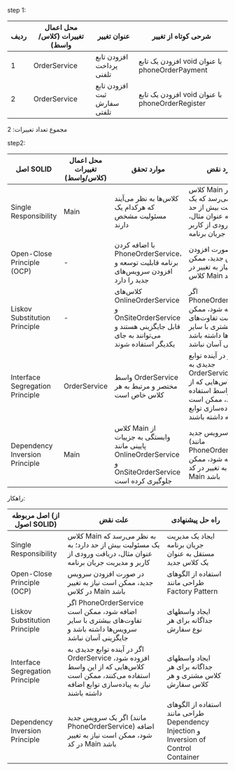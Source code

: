step 1:

ردیف | محل اعمال تغییرات (کلاس/واسط) | عنوان تغییر | شرحی کوتاه از تغییر
--- | --- | --- | ---
1 | OrderService | افزودن تابع پرداخت تلفنی | افزودن یک تابع void با عنوان phoneOrderPayment
2 | OrderService | افزودن تابع ثبت سفارش تلفتی | افزودن یک تابع void با عنوان phoneOrderRegister

مجموع تعداد تغییرات: 2



step2:

| اصل SOLID | محل اعمال تغییرات (کلاس/واسط) | موارد تحقق | موارد نقض |
| --- | --- | --- | --- |
| Single Responsibility | Main | کلاس‌ها به نظر می‌آیند که هرکدام یک مسئولیت مشخص دارند | کلاس Main به نظر می‌رسد که یک مسئولیت بیش از حد دارد؛ به عنوان مثال، دریافت ورودی از کاربر و مدیریت جریان برنامه |
| Open-Close Principle (OCP) | - | با اضافه کردن PhoneOrderService، برنامه قابلیت توسعه و افزودن سرویس‌های جدید را دارد | در صورت افزودن سرویس جدید، ممکن است نیاز به تغییر در کلاس Main باشد |
| Liskov Substitution Principle | - | کلاس‌های OnlineOrderService و OnSiteOrderService قابل جایگزینی هستند و می‌توانند به جای یکدیگر استفاده شوند | اگر PhoneOrderService اضافه شود، ممکن است تفاوت‌های بیشتری با سایر سرویس‌ها داشته باشد و جایگزینی آسان نباشد |
| Interface Segregation Principle | OrderService | واسط OrderService مختصر و مرتبط به هر کلاس خاص است | اگر در آینده توابع جدیدی به OrderService افزوده شود، کلاس‌هایی که از این واسط استفاده می‌کنند، ممکن است نیاز به پیاده‌سازی توابع اضافه داشته باشند |
| Dependency Inversion Principle | Main | کلاس Main از وابستگی به جزییات پایینی مانند OnlineOrderService و OnSiteOrderService جلوگیری کرده است | اگر یک سرویس جدید (مانند PhoneOrderService) اضافه شود، ممکن است نیاز به تغییر در کد Main باشد |

راهکار:

| اصل مربوطه (از اصول SOLID) | علت نقض | راه حل پیشنهادی |
| --- | --- | --- |
| Single Responsibility | کلاس Main به نظر می‌رسد که یک مسئولیت بیش از حد دارد؛ به عنوان مثال، دریافت ورودی از کاربر و مدیریت جریان برنامه | ایجاد یک مدیریت جریان برنامه مستقل به عنوان یک کلاس جدید |
| Open-Close Principle (OCP) | در صورت افزودن سرویس جدید، ممکن است نیاز به تغییر در کلاس Main باشد | استفاده از الگوهای طراحی مانند Factory Pattern |
| Liskov Substitution Principle | اگر PhoneOrderService اضافه شود، ممکن است تفاوت‌های بیشتری با سایر سرویس‌ها داشته باشد و جایگزینی آسان نباشد | ایجاد واسطهای جداگانه برای هر نوع سفارش |
| Interface Segregation Principle | اگر در آینده توابع جدیدی به OrderService افزوده شود، کلاس‌هایی که از این واسط استفاده می‌کنند، ممکن است نیاز به پیاده‌سازی توابع اضافه داشته باشند | ایجاد واسطهای جداگانه برای هر کلاس مشتری و هر کلاس سفارش |
| Dependency Inversion Principle | اگر یک سرویس جدید (مانند PhoneOrderService) اضافه شود، ممکن است نیاز به تغییر در کد Main باشد | استفاده از الگوهای طراحی مانند Dependency Injection و Inversion of Control Container |



